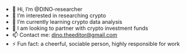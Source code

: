 - 👋 Hi, I’m @DINO-researcher
- 👀 I’m interested in researching crypto
- 🌱 I’m currently learning crypto data analysis
- 💞️ I am looking to partner with crypto investment funds
- 📫 Contact me: dino.theeditor@gmail.com
- ⚡ Fun fact: a cheerful, sociable person, highly responsible for work

<!---
DINO-researcher/DINO-researcher is a ✨ special ✨ repository because its `README.md` (this file) appears on your GitHub profile.
You can click the Preview link to take a look at your changes.
--->
